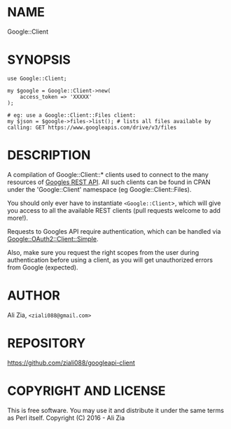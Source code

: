 # NAME

Google::Client

# SYNOPSIS

    use Google::Client;

    my $google = Google::Client->new(
        access_token => 'XXXXX'
    );

    # eg: use a Google::Client::Files client:
    my $json = $google->files->list(); # lists all files available by calling: GET https://www.googleapis.com/drive/v3/files

# DESCRIPTION

A compilation of Google::Client::\* clients used to connect to the many resources of [Googles REST API](https://developers.google.com/google-apps/products).
All such clients can be found in CPAN under the 'Google::Client' namespace (eg Google::Client::Files).

You should only ever have to instantiate `<Google::Client`>, which will give you access to all the available REST clients (pull requests welcome to add more!).

Requests to Googles API require authentication, which can be handled via [Google::OAuth2::Client::Simple](https://metacpan.org/pod/Google::OAuth2::Client::Simple).

Also, make sure you request the right scopes from the user during authentication before using a client, as you will get unauthorized errors from Google (expected).

# AUTHOR

Ali Zia, `<ziali088@gmail.com>`

# REPOSITORY

https://github.com/ziali088/googleapi-client

# COPYRIGHT AND LICENSE

This is free software. You may use it and distribute it under the same terms as Perl itself.
Copyright (C) 2016 - Ali Zia
